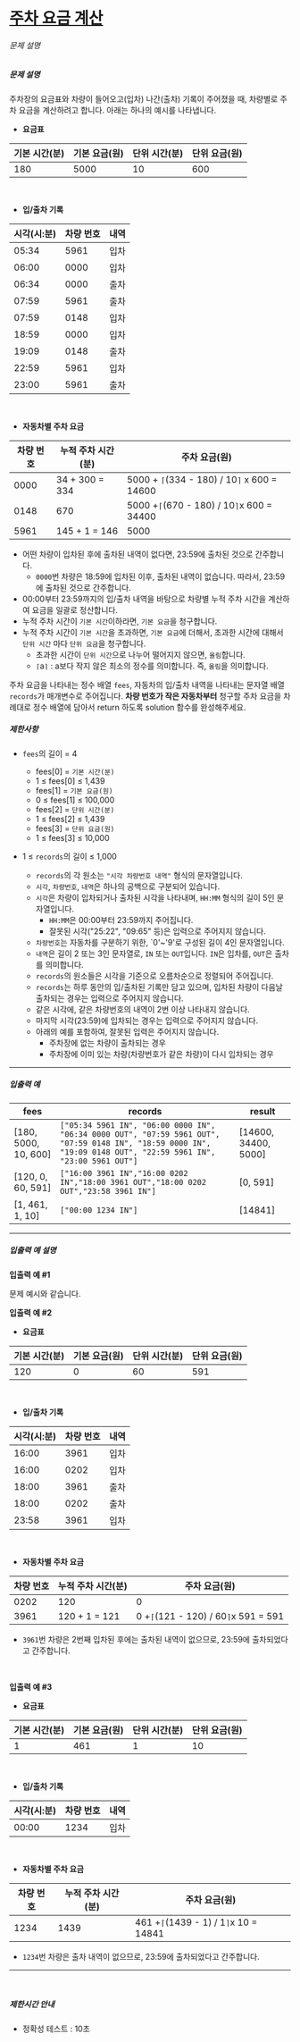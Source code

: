 # [주차 요금 계산](https://school.programmers.co.kr/learn/courses/30/lessons/92341)


###### 문제 설명


##### 문제 설명


주차장의 요금표와 차량이 들어오고(입차) 나간(출차) 기록이 주어졌을 때, 차량별로 주차 요금을 계산하려고 합니다. 아래는 하나의 예시를 나타냅니다.


* **요금표**




| 기본 시간(분) | 기본 요금(원) | 단위 시간(분) | 단위 요금(원) |
| --- | --- | --- | --- |
| 180 | 5000 | 10 | 600 |


 


* **입/출차 기록**




| 시각(시:분) | 차량 번호 | 내역 |
| --- | --- | --- |
| 05:34 | 5961 | 입차 |
| 06:00 | 0000 | 입차 |
| 06:34 | 0000 | 출차 |
| 07:59 | 5961 | 출차 |
| 07:59 | 0148 | 입차 |
| 18:59 | 0000 | 입차 |
| 19:09 | 0148 | 출차 |
| 22:59 | 5961 | 입차 |
| 23:00 | 5961 | 출차 |


 


* **자동차별 주차 요금**




| 차량 번호 | 누적 주차 시간(분) | 주차 요금(원) |
| --- | --- | --- |
| 0000 | 34 \+ 300 \= 334 | 5000 \+ `⌈`(334 \- 180\) / 10`⌉` x 600 \= 14600 |
| 0148 | 670 | 5000 \+`⌈`(670 \- 180\) / 10`⌉`x 600 \= 34400 |
| 5961 | 145 \+ 1 \= 146 | 5000 |


* 어떤 차량이 입차된 후에 출차된 내역이 없다면, 23:59에 출차된 것으로 간주합니다.
	+ `0000`번 차량은 18:59에 입차된 이후, 출차된 내역이 없습니다. 따라서, 23:59에 출차된 것으로 간주합니다.
* 00:00부터 23:59까지의 입/출차 내역을 바탕으로 차량별 누적 주차 시간을 계산하여 요금을 일괄로 정산합니다.
* 누적 주차 시간이 `기본 시간`이하라면, `기본 요금`을 청구합니다.
* 누적 주차 시간이 `기본 시간`을 초과하면, `기본 요금`에 더해서, 초과한 시간에 대해서 `단위 시간` 마다 `단위 요금`을 청구합니다.
	+ 초과한 시간이 `단위 시간`으로 나누어 떨어지지 않으면, `올림`합니다.
	+ `⌈`a`⌉` : a보다 작지 않은 최소의 정수를 의미합니다. 즉, `올림`을 의미합니다.


주차 요금을 나타내는 정수 배열 `fees`, 자동차의 입/출차 내역을 나타내는 문자열 배열 `records`가 매개변수로 주어집니다. **차량 번호가 작은 자동차부터** 청구할 주차 요금을 차례대로 정수 배열에 담아서 return 하도록 solution 함수를 완성해주세요.


##### 제한사항


* `fees`의 길이 \= 4


	+ fees\[0] \= `기본 시간(분)`
	+ 1 ≤ fees\[0] ≤ 1,439
	+ fees\[1] \= `기본 요금(원)`
	+ 0 ≤ fees\[1] ≤ 100,000
	+ fees\[2] \= `단위 시간(분)`
	+ 1 ≤ fees\[2] ≤ 1,439
	+ fees\[3] \= `단위 요금(원)`
	+ 1 ≤ fees\[3] ≤ 10,000
* 1 ≤ `records`의 길이 ≤ 1,000


	+ `records`의 각 원소는 `"시각 차량번호 내역"` 형식의 문자열입니다.
	+ `시각`, `차량번호`, `내역`은 하나의 공백으로 구분되어 있습니다.
	+ `시각`은 차량이 입차되거나 출차된 시각을 나타내며, `HH:MM` 형식의 길이 5인 문자열입니다.
		- `HH:MM`은 00:00부터 23:59까지 주어집니다.
		- 잘못된 시각("25:22", "09:65" 등)은 입력으로 주어지지 않습니다.
	+ `차량번호`는 자동차를 구분하기 위한, \`0'\~'9'로 구성된 길이 4인 문자열입니다.
	+ `내역`은 길이 2 또는 3인 문자열로, `IN` 또는 `OUT`입니다. `IN`은 입차를, `OUT`은 출차를 의미합니다.
	+ `records`의 원소들은 시각을 기준으로 오름차순으로 정렬되어 주어집니다.
	+ `records`는 하루 동안의 입/출차된 기록만 담고 있으며, 입차된 차량이 다음날 출차되는 경우는 입력으로 주어지지 않습니다.
	+ 같은 시각에, 같은 차량번호의 내역이 2번 이상 나타내지 않습니다.
	+ 마지막 시각(23:59\)에 입차되는 경우는 입력으로 주어지지 않습니다.
	+ 아래의 예를 포함하여, 잘못된 입력은 주어지지 않습니다.
		- 주차장에 없는 차량이 출차되는 경우
		- 주차장에 이미 있는 차량(차량번호가 같은 차량)이 다시 입차되는 경우




---


##### 입출력 예




| fees | records | result |
| --- | --- | --- |
| \[180, 5000, 10, 600] | `["05:34 5961 IN", "06:00 0000 IN", "06:34 0000 OUT", "07:59 5961 OUT", "07:59 0148 IN", "18:59 0000 IN", "19:09 0148 OUT", "22:59 5961 IN", "23:00 5961 OUT"]` | \[14600, 34400, 5000] |
| \[120, 0, 60, 591] | `["16:00 3961 IN","16:00 0202 IN","18:00 3961 OUT","18:00 0202 OUT","23:58 3961 IN"]` | \[0, 591] |
| \[1, 461, 1, 10] | `["00:00 1234 IN"]` | \[14841] |




---


##### 입출력 예 설명


**입출력 예 \#1**


문제 예시와 같습니다.


**입출력 예 \#2**


* **요금표**




| 기본 시간(분) | 기본 요금(원) | 단위 시간(분) | 단위 요금(원) |
| --- | --- | --- | --- |
| 120 | 0 | 60 | 591 |


 


* **입/출차 기록**




| 시각(시:분) | 차량 번호 | 내역 |
| --- | --- | --- |
| 16:00 | 3961 | 입차 |
| 16:00 | 0202 | 입차 |
| 18:00 | 3961 | 출차 |
| 18:00 | 0202 | 출차 |
| 23:58 | 3961 | 입차 |


 


* **자동차별 주차 요금**




| 차량 번호 | 누적 주차 시간(분) | 주차 요금(원) |
| --- | --- | --- |
| 0202 | 120 | 0 |
| 3961 | 120 \+ 1 \= 121 | 0 \+`⌈`(121 \- 120\) / 60`⌉`x 591 \= 591 |


* `3961`번 차량은 2번째 입차된 후에는 출차된 내역이 없으므로, 23:59에 출차되었다고 간주합니다.


 


**입출력 예 \#3**


* **요금표**




| 기본 시간(분) | 기본 요금(원) | 단위 시간(분) | 단위 요금(원) |
| --- | --- | --- | --- |
| 1 | 461 | 1 | 10 |


 


* **입/출차 기록**




| 시각(시:분) | 차량 번호 | 내역 |
| --- | --- | --- |
| 00:00 | 1234 | 입차 |


 


* **자동차별 주차 요금**




| 차량 번호 | 누적 주차 시간(분) | 주차 요금(원) |
| --- | --- | --- |
| 1234 | 1439 | 461 \+`⌈`(1439 \- 1\) / 1`⌉`x 10 \= 14841 |


* `1234`번 차량은 출차 내역이 없으므로, 23:59에 출차되었다고 간주합니다.




---


​


##### 제한시간 안내


* 정확성 테스트 : 10초



